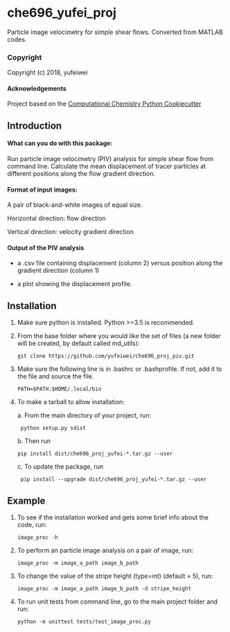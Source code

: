 che696_yufei_proj
==============================

Particle image velocimetry for simple shear flows. Converted from MATLAB codes.

### Copyright

Copyright (c) 2018, yufeiwei


#### Acknowledgements
 
Project based on the 
[Computational Chemistry Python Cookiecutter](https://github.com/choderalab/cookiecutter-python-comp-chem)

Introduction
-------------
#### What can you do with this package:

Run particle image velocimetry (PIV) analysis for simple shear flow from command line. 
Calculate the mean displacement of tracer particles at different positions along the flow gradient direction.

#### Format of input images:

A pair of black-and-white images of equal size. 

Horizontal direction: flow direction

Vertical direction: velocity gradient direction

#### Output of the PIV analysis

* a .csv file containing displacement (column 2) versus position along the gradient direction (column 1)

* a plot showing the displacement profile.

Installation
------------
1. Make sure python is installed. Python >=3.5 is recommended. 

2. From the base folder where you would like the set of files (a new folder will be created, by default called md_utils):
   ~~~
   git clone https://github.com/yufeiwei/che696_proj_piv.git
   ~~~

3. Make sure the following line is in .bashrc or .bashprofile. If not, add it to the file and source the file.
   ~~~
   PATH=$PATH:$HOME/.local/bin
   ~~~

4. To make a tarball to allow installation:

   a. From the main directory of your project, run:
   ~~~
    python setup.py sdist   
   ~~~
   
   b. Then run
   ~~~
   pip install dist/che696_proj_yufei-*.tar.gz --user
   ~~~
   
   c. To update the package, run
   ~~~
    pip install --upgrade dist/che696_proj_yufei-*.tar.gz --user
   ~~~

Example
--------
1. To see if the installation worked and gets some brief info about the code, run:
    ~~~
    image_proc -h
    ~~~

2. To perform an particle image analysis on a pair of image, run:
    ~~~
    image_proc -m image_a_path image_b_path
    ~~~

3. To change the value of the stripe height (type=int) (default = 5), run:
    ~~~
    image_proc -m image_a_path image_b_path -d stripe_height
    ~~~

4. To run unit tests from command line, go to the main project folder and run:

    ~~~
    python -m unittest tests/test_image_proc.py
    ~~~